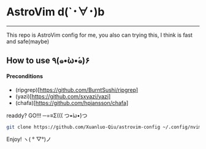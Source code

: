# AstroVim d(`･∀･)b
---
This repo is AstroVim config for me, you also can trying this, I think is fast and safe(maybe)

## How to use ٩(๑•̀ω•́๑)۶

#### Preconditions
* (ripgrep)[https://github.com/BurntSushi/ripgrep]
* (yazi)[https://github.com/sxyazi/yazi]
* (chafa)[https://github.com/hpjansson/chafa]

readdy? GO!!! ─=≡Σ((( つ•̀ω•́)つ

```bash
git clone https://github.com/Xuanluo-Qiu/astrovim-config ~/.config/nvim && nvim
```

Enjoy! ヽ( ° ▽°)ノ
